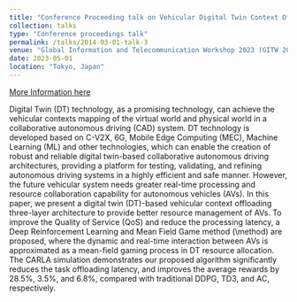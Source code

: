 ```yaml
---
title: "Conference Proceeding talk on Vehicular Digital Twin Context Offloading with Reinforcement Learning and Mean Field Game"
collection: talks
type: "Conference proceedings talk"
permalink: /talks/2014-03-01-talk-3
venue: "Global Information and Telecommunication Workshop 2023 (GITW 2023)"
date: 2023-05-01
location: "Tokyo, Japan"
---
```


[More Information here](https://gitw2023.w.waseda.jp/)

Digital Twin (DT) technology, as a promising technology, can achieve the vehicular contexts mapping of the virtual world and physical world in a collaborative autonomous driving (CAD) system.
DT technology is developed based on C-V2X, 6G, Mobile Edge Computing (MEC), Machine Learning (ML) and other technologies, which can enable the creation of robust and reliable digital twin-based collaborative autonomous driving architectures, providing a platform for testing, validating, and refining autonomous driving systems in a highly efficient and safe manner.
However, the future vehicular system needs greater real-time processing and resource collaboration capability for autonomous vehicles (AVs). In this paper, we present a digital twin (DT)-based vehicular context offloading three-layer architecture to provide better resource management of AVs. 
To improve the Quality of Service (QoS) and reduce the processing latency, a Deep Reinforcement Learning and Mean Field Game method (\method) are proposed, where the dynamic and real-time interaction between AVs is approximated as a mean-field gaming process in DT resource allocation. The CARLA simulation demonstrates our proposed algorithm significantly reduces the task offloading latency, and improves the average rewards by 28.5\%, 3.5\%, and 6.8\%, compared with traditional DDPG, TD3, and AC, respectively.
